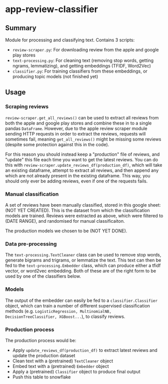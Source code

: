 # app-review-classifier


## Summary

Module for processing and classifying text. Contains 3 scripts:

- `review-scraper.py`: For downloading review from the apple and google play stores
- `text-processing.py`: For cleaning text (removing stop words, getting ngrams, lemmatizing), and getting embeddings (TFIDF, Word2Vec)
- `classifier.py`: For training classifiers from these embeddings, or producing topic models (not finished yet)



## Usage

### Scraping reviews

`review-scraper.get_all_reviews()` can be used to extract all reviews from both the apple and google play stores and combine these in to a single pandas `DataFrame`. However, due to the apple review scraper module sending HTTP requests in order to extract the reviews, requests will sometimes fail, meaning `get_all_reviews()` might be missing some reviews (despite some protection against this in the code).

For this reason you should instead keep a "production" file of reviews, and "update" this file each time you want to get the latest reviews. You can do this with `review-scraper.update_reviews_df(production_df)`, which will take an existing dataframe, attempt to extract all reviews, and then append any which are not already present in the existing dataframe.  This way, you should only ever be adding reviews, even if one of the requests fails.

### Manual classification

A set of reviews have been manually classified, stored in this google sheet: (NOT YET CREATED). This is the dataset from which the classification models are trained. Reviews were extracted as above, which were filtered to (DATE RANGE), and randomised for manual classificaiton.

The production models we chosen to be (NOT YET DONE).

### Data pre-processing

The `text-processing.TextCleaner` class can be used to remove stop words, generate bigrams and trigrams, or lemmatize the text. This text can then be fed to the `text-processing.Embedder` class, which can produce either a tfidf vector, or word2vec embedding. Both of these are of the right form to be used by one of the classifiers below.

### Models

The output of the embedder can easily be fed to a `classifier.Classifier` object, which can train a number of different supervised classification methods (e.g. `LogisticRegression, MultinomialNB, DecisionTreeClassifier, XGBoost...`), to classify reviews.

### Production process

The production process would be:
- Apply `update_reviews_df(production_df)` to extract latest reviews and update the production dataset
- Clean text with a (pretrained) `TextCleaner` object
- Embed text with a (pretrained) `Embedder` object
- Apply a (pretrained) `Classifier` object to produce final output
- Push this table to snowflake
